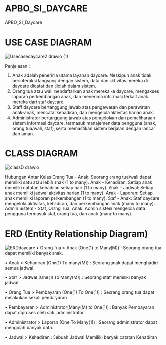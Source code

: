 # APBO_SI_DAYCARE
APBO_SI_Daycare
# USE CASE DIAGRAM
![Usecasedaycare2 drawio (1)](https://github.com/momocipaw/APBO_SI_DAYCARE/assets/167399698/82cedf3f-991b-468f-be49-884e56736bf5)

Penjelasan : 
1. Anak adalah penerima utama layanan daycare. Meskipun anak tidak berinteraksi langsung dengan sistem, data dan aktivitas mereka di daycare dicatat dan diolah dalam sistem.
2. Orang tua atau wali mendaftarkan anak mereka ke daycare, mengakses laporan perkembangan anak, dan menerima informasi terkait anak mereka dari staf daycare.
3. Staff daycare bertanggung jawab atas pengawasan dan perawatan anak-anak, mencatat kehadiran, dan mengelola aktivitas harian anak.
4. Administrator bertanggung jawab atas pengelolaan dan pemeliharaan sistem informasi daycare, termasuk manajemen data pengguna (anak, orang tua/wali, staf), serta memastikan sistem berjalan dengan lancar dan aman.
   
# CLASS DIAGRAM
![classD drawio](https://github.com/momocipaw/APBO_SI_DAYCARE/assets/167399698/03f227d2-f3ee-4930-9e60-671e9009d7da)

Hubungan Antar Kelas
Orang Tua - Anak: Seorang orang tua/wali dapat memiliki satu atau lebih anak (1 to many).
Anak - Kehadiran: Setiap anak memiliki catatan kehadiran setiap hari (1 to many).
Anak - Jadwal: Setiap anak memiliki jadwal aktivitas harian (1 to many).
Anak - Laporan: Setiap anak memiliki laporan perkembangan (1 to many).
Staf - Anak: Staf daycare mengelola aktivitas, kehadiran, dan perkembangan anak (many to many).
Admin Sistem - Staf, Orang Tua, Anak: Admin sistem mengelola data pengguna termasuk staf, orang tua, dan anak (many to many).

# ERD (Entity Relationship Diagram)
![ERDdaycare](https://github.com/momocipaw/APBO_SI_DAYCARE/assets/167399698/a9eb155c-4117-4590-a724-6b3799c0833b)
• Orang Tua > Anak (One(1) to Many(M)) : Seorang orang tua dapat memiliki banyak anak.

• Anak > Kehadiran (One(1) To many(M)) : Seorang anak dapat menghadiri semua jadwal.

• Staf > Jadwal (One(1) To Many(M)) : Seorang staff memiliki banyak jadwal.

• Orang Tua > Pembayaran (One(1) To One(1)) : Seorang orang tua dapat melakukan sekali pembayaran

• Pembayaran > Administrator(Many(M) to One(1)) : Banyak Pembayaran dapat diproses oleh satu administrator

• Administrator > Laporan (One To Many(1)) : Seorang administrator dapat mengolah banyak data.

• Jadwal > Kehadiran : Sebuah Jadwal Memiliki banyak catatan Kehadiran
